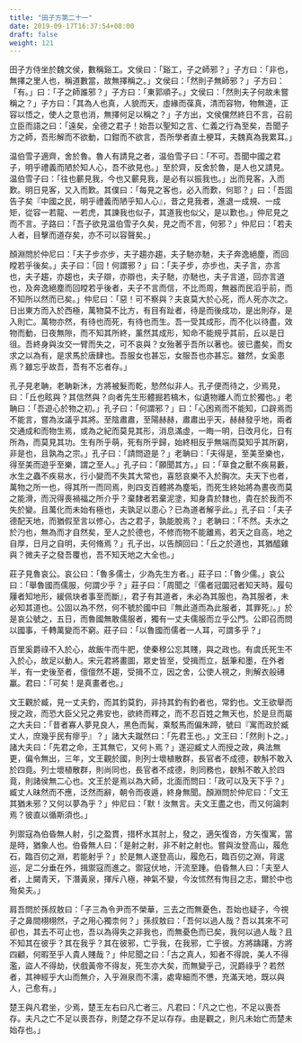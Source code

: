 ```yaml
---
title: "田子方第二十一"
date: 2019-09-17T16:37:54+08:00
draft: false
weight: 121
---
```




田子方侍坐於魏文侯，數稱谿工。文侯曰：「谿工，子之師邪？」子方曰：「非也，無擇之里人也，稱道數當，故無擇稱之。」文侯曰：「然則子無師邪？」子方曰：「有。」曰：「子之師誰邪？」子方曰：「東郭順子。」文侯曰：「然則夫子何故未嘗稱之？」子方曰：「其為人也真，人貌而天，虛緣而葆真，清而容物，物無道，正容以悟之，使人之意也消，無擇何足以稱之？」子方出，文侯儻然終日不言，召前立臣而語之曰：「遠矣，全德之君子！始吾以聖知之言、仁義之行為至矣，吾聞子方之師，吾形解而不欲動，口鉗而不欲言，吾所學者直土梗耳，夫魏真為我累耳。」



温伯雪子適齊，舍於魯。魯人有請見之者，温伯雪子曰：「不可。吾聞中國之君子，明乎禮義而陋於知人心，吾不欲見也。」至於齊，反舍於魯，是人也又請見。温伯雪子曰：「往也蘄見我，今也又蘄見我，是必有以振我也。」出而見客，入而歎。明日見客，又入而歎。其僕曰：「每見之客也，必入而歎，何耶？」曰：「吾固告子矣『中國之民，明乎禮義而陋乎知人心』，昔之見我者，進退一成規、一成矩，從容一若龍、一若虎，其諫我也似子，其道我也似父，是以歎也。」仲尼見之而不言。子路曰：「吾子欲見温伯雪子久矣，見之而不言，何邪？」仲尼曰：「若夫人者，目擊而道存矣，亦不可以容聲矣。」



顏淵問於仲尼曰：「夫子步亦步，夫子趨亦趨，夫子馳亦馳，夫子奔逸絕塵，而回瞠若乎後矣。」夫子曰：「回！何謂邪？」曰：「夫子步，亦步也，夫子言，亦言也，夫子趨，亦趨也，夫子辯，亦辯也，夫子馳，亦馳也，夫子言道，回亦言道也，及奔逸絕塵而回瞠若乎後者，夫子不言而信，不比而周，無器而民滔乎前，而不知所以然而已矣。」仲尼曰：「惡！可不察與？夫哀莫大於心死，而人死亦次之。日出東方而入於西極，萬物莫不比方，有目有趾者，待是而後成功，是出則存，是入則亡。萬物亦然，有待也而死，有待也而生。吾一受其成形，而不化以待盡，效物而動，日夜無隙，而不知其所終，薰然其成形，知命不能規乎其前，丘以是日徂。吾終身與汝交一臂而失之，可不哀與？女殆著乎吾所以著也。彼已盡矣，而女求之以為有，是求馬於唐肆也。吾服女也甚忘，女服吾也亦甚忘。雖然，女奚患焉？雖忘乎故吾，吾有不忘者存。」



孔子見老聃，老聃新沐，方將被髮而乾，慹然似非人。孔子便而待之，少焉見，曰：「丘也眩與？其信然與？向者先生形體掘若槁木，似遺物離人而立於獨也。」老聃曰：「吾遊心於物之初。」孔子曰：「何謂邪？」曰：「心困焉而不能知，口辟焉而不能言，嘗為汝議乎其將。至陰肅肅，至陽赫赫，肅肅出乎天，赫赫發乎地，兩者交通成和而物生焉，或為之紀而莫見其形，消息滿虛，一晦一明，日改月化，日有所為，而莫見其功。生有所乎萌，死有所乎歸，始終相反乎無端而莫知乎其所窮，非是也，且孰為之宗。」孔子曰：「請問遊是？」老聃曰：「夫得是，至美至樂也，得至美而遊乎至樂，謂之至人。」孔子曰：「願聞其方。」曰：「草食之獸不疾易藪，水生之蟲不疾易水，行小變而不失其大常也，喜怒哀樂不入於胸次。夫天下也者，萬物之所一也，得其所一而同焉，則四支百體將為塵垢，而死生終始將為晝夜而莫之能滑，而況得喪禍福之所介乎？棄隸者若棄泥塗，知身貴於隸也，貴在於我而不失於變。且萬化而未始有極也，夫孰足以患心？已為道者解乎此。」孔子曰：「夫子德配天地，而猶假至言以修心，古之君子，孰能脫焉？」老聃曰：「不然。夫水之於汋也，無為而才自然矣，至人之於德也，不修而物不能離焉，若天之自高，地之自厚，日月之自明，夫何脩焉？」孔子出，以告顏回曰：「丘之於道也，其猶醯雞與？微夫子之發吾覆也，吾不知天地之大全也。」



莊子見魯哀公。哀公曰：「魯多儒士，少為先生方者。」莊子曰：「魯少儒。」哀公曰：「舉魯國而儒服，何謂少乎？」莊子曰：「周聞之『儒者冠圜冠者知天時，履句屨者知地形，緩佩玦者事至而斷』，君子有其道者，未必為其服也，為其服者，未必知其道也。公固以為不然，何不號於國中曰『無此道而為此服者，其罪死』。」於是哀公號之，五日，而魯國無敢儒服者，獨有一丈夫儒服而立乎公門。公即召而問以國事，千轉萬變而不窮。莊子曰：「以魯國而儒者一人耳，可謂多乎？」



百里奚爵祿不入於心，故飯牛而牛肥，使秦穆公忘其賤，與之政也。有虞氏死生不入於心，故足以動人。宋元君將畫圖，眾史皆至，受揖而立，舐筆和墨，在外者半，有一史後至者，儃儃然不趨，受揖不立，因之舍，公使人視之，則解衣般礡臝。君曰：「可矣！是真畫者也。」



文王觀於臧，見一丈夫釣，而其釣莫釣，非持其釣有釣者也，常釣也。文王欲舉而授之政，而恐大臣父兄之弗安也，欲終而釋之，而不忍百姓之無天也，於是旦而屬之大夫曰：「昔者寡人夢見良人，黑色而髯，乘駁馬而偏朱蹄，號曰『寓而政於臧丈人，庶幾乎民有瘳乎』？」諸大夫蹴然曰：「先君王也。」文王曰：「然則卜之。」諸大夫曰：「先君之命，王其無它，又何卜焉？」遂迎臧丈人而授之政，典法無更，偏令無出，三年，文王觀於國，則列士壞植散群，長官者不成德，斔斛不敢入於四竟。列士壞植散群，則尚同也，長官者不成德，則同務也，斔斛不敢入於四竟，則諸侯無二心也。文王於是焉以為大師，北面而問曰：「政可以及天下乎？」臧丈人昧然而不應，泛然而辭，朝令而夜遁，終身無聞。顏淵問於仲尼曰：「文王其猶未邪？又何以夢為乎？」仲尼曰：「默！汝無言。夫文王盡之也，而又何論刺焉？彼直以循斯須也。」



列禦寇為伯昏無人射，引之盈貫，措杯水其肘上，發之，適矢復沓，方矢復寓，當是時，猶象人也。伯昏無人曰：「是射之射，非不射之射也。嘗與汝登高山，履危石，臨百仞之淵，若能射乎？」於是無人遂登高山，履危石，臨百仞之淵，背逡巡，足二分垂在外，揖禦寇而進之。禦寇伏地，汗流至踵。伯昏無人曰：「夫至人者，上闚青天，下潛黃泉，揮斥八極，神氣不變，今汝怵然有恂目之志，爾於中也殆矣夫。」



肩吾問於孫叔敖曰：「子三為令尹而不榮華，三去之而無憂色，吾始也疑子，今視子之鼻間栩栩然，子之用心獨柰何？」孫叔敖曰：「吾何以過人哉？吾以其來不可卻也，其去不可止也，吾以為得失之非我也，而無憂色而已矣，我何以過人哉？且不知其在彼乎？其在我乎？其在彼邪，亡乎我，在我邪，亡乎彼。方將躊躇，方將四顧，何暇至乎人貴人賤哉？」仲尼聞之曰：「古之真人，知者不得說，美人不得濫，盜人不得劫，伏戲黃帝不得友，死生亦大矣，而無變乎己，況爵祿乎？若然者，其神經乎大山而無介，入乎淵泉而不濡，處卑細而不憊，充滿天地，既以與人，己愈有。」



楚王與凡君坐，少焉，楚王左右曰凡亡者三。凡君曰：「凡之亡也，不足以喪吾存。夫凡之亡不足以喪吾存，則楚之存不足以存存。由是觀之，則凡未始亡而楚未始存也。」